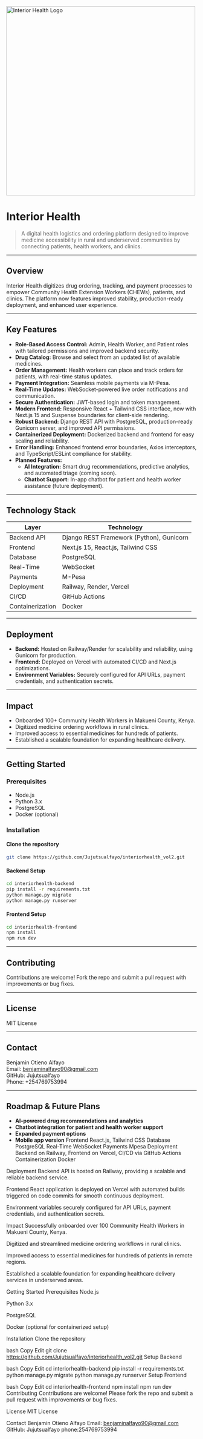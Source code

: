 <img width="500" height="500" alt="Interior Health Logo" src="https://github.com/user-attachments/assets/d133ab66-8767-42ab-9545-678b6df5e1dc" />

# Interior Health

>A digital health logistics and ordering platform designed to improve medicine accessibility in rural and underserved communities by connecting patients, health workers, and clinics.

---

## Overview
Interior Health digitizes drug ordering, tracking, and payment processes to empower Community Health Extension Workers (CHEWs), patients, and clinics. The platform now features improved stability, production-ready deployment, and enhanced user experience.

---

## Key Features
- **Role-Based Access Control:** Admin, Health Worker, and Patient roles with tailored permissions and improved backend security.
- **Drug Catalog:** Browse and select from an updated list of available medicines.
- **Order Management:** Health workers can place and track orders for patients, with real-time status updates.
- **Payment Integration:** Seamless mobile payments via M-Pesa.
- **Real-Time Updates:** WebSocket-powered live order notifications and communication.
- **Secure Authentication:** JWT-based login and token management.
- **Modern Frontend:** Responsive React + Tailwind CSS interface, now with Next.js 15 and Suspense boundaries for client-side rendering.
- **Robust Backend:** Django REST API with PostgreSQL, production-ready Gunicorn server, and improved API permissions.
- **Containerized Deployment:** Dockerized backend and frontend for easy scaling and reliability.
- **Error Handling:** Enhanced frontend error boundaries, Axios interceptors, and TypeScript/ESLint compliance for stability.
- **Planned Features:**
	- **AI Integration:** Smart drug recommendations, predictive analytics, and automated triage (coming soon).
	- **Chatbot Support:** In-app chatbot for patient and health worker assistance (future deployment).

---

## Technology Stack

| Layer         | Technology                                   |
|---------------|----------------------------------------------|
| Backend API   | Django REST Framework (Python), Gunicorn     |
| Frontend      | Next.js 15, React.js, Tailwind CSS           |
| Database      | PostgreSQL                                   |
| Real-Time     | WebSocket                                    |
| Payments      | M-Pesa                                       |
| Deployment    | Railway, Render, Vercel                      |
| CI/CD         | GitHub Actions                               |
| Containerization | Docker                                    |

---

## Deployment
- **Backend:** Hosted on Railway/Render for scalability and reliability, using Gunicorn for production.
- **Frontend:** Deployed on Vercel with automated CI/CD and Next.js optimizations.
- **Environment Variables:** Securely configured for API URLs, payment credentials, and authentication secrets.

---

## Impact
- Onboarded 100+ Community Health Workers in Makueni County, Kenya.
- Digitized medicine ordering workflows in rural clinics.
- Improved access to essential medicines for hundreds of patients.
- Established a scalable foundation for expanding healthcare delivery.

---

## Getting Started

### Prerequisites
- Node.js
- Python 3.x
- PostgreSQL
- Docker (optional)

### Installation

#### Clone the repository
```bash
git clone https://github.com/Jujutsualfayo/interiorhealth_vol2.git
```

#### Backend Setup
```bash
cd interiorhealth-backend
pip install -r requirements.txt
python manage.py migrate
python manage.py runserver
```

#### Frontend Setup
```bash
cd interiorhealth-frontend
npm install
npm run dev
```

---

## Contributing
Contributions are welcome! Fork the repo and submit a pull request with improvements or bug fixes.

---

## License
MIT License

---

## Contact
Benjamin Otieno Alfayo  
Email: benjaminalfayo90@gmail.com  
GitHub: Jujutsualfayo  
Phone: +254769753994

---

## Roadmap & Future Plans
- **AI-powered drug recommendations and analytics**
- **Chatbot integration for patient and health worker support**
- **Expanded payment options**
- **Mobile app version**
Frontend	React.js, Tailwind CSS
Database	PostgreSQL
Real-Time	WebSocket
Payments	Mpesa
Deployment	Backend on Railway, Frontend on Vercel, CI/CD via GitHub Actions
Containerization	Docker

Deployment
Backend API is hosted on Railway, providing a scalable and reliable backend service.

Frontend React application is deployed on Vercel with automated builds triggered on code commits for smooth continuous deployment.

Environment variables securely configured for API URLs, payment credentials, and authentication secrets.

Impact
Successfully onboarded over 100 Community Health Workers in Makueni County, Kenya.

Digitized and streamlined medicine ordering workflows in rural clinics.

Improved access to essential medicines for hundreds of patients in remote regions.

Established a scalable foundation for expanding healthcare delivery services in underserved areas.

Getting Started
Prerequisites
Node.js

Python 3.x

PostgreSQL

Docker (optional for containerized setup)

Installation
Clone the repository

bash
Copy
Edit
git clone https://github.com/Jujutsualfayo/interiorhealth_vol2.git
Setup Backend

bash
Copy
Edit
cd interiorhealth-backend
pip install -r requirements.txt
python manage.py migrate
python manage.py runserver
Setup Frontend

bash
Copy
Edit
cd interiorhealth-frontend
npm install
npm run dev
Contributing
Contributions are welcome! Please fork the repo and submit a pull request with improvements or bug fixes.

License
MIT License

Contact
Benjamin Otieno Alfayo
Email: benjaminalfayo90@gmail.com
GitHub: Jujutsualfayo
phone:254769753994
